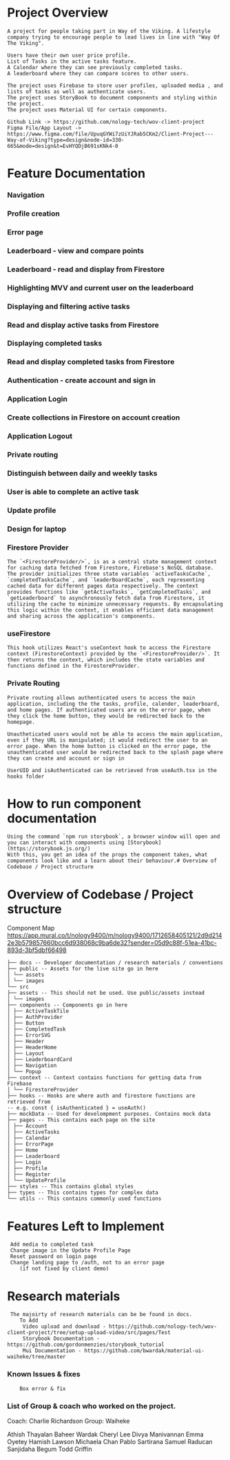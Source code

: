 # Project Overview

    A project for people taking part in Way of the Viking. A lifestyle company trying to encourage people to lead lives in line with "Way Of The Viking".

    Users have their own user price profile.
    List of Tasks in the active tasks feature.
    A Calendar where they can see previously completed tasks.
    A leaderboard where they can compare scores to other users.

    The project uses Firebase to store user profiles, uploaded media , and lists of tasks as well as authenticate users.
    The project uses StoryBook to document components and styling within the project.
    The project uses Material UI for certain components.

    Github Link -> https://github.com/nology-tech/wov-client-project
    Figma File/App Layout -> https://www.figma.com/file/UpuqGYWi7zUiYJRab5CKm2/Client-Project---Way-of-Viking?type=design&node-id=330-665&mode=design&t=EvHYQDjB691sKNk4-0

# Feature Documentation

### Navigation

### Profile creation

### Error page

### Leaderboard - view and compare points

### Leaderboard - read and display from Firestore

### Highlighting MVV and current user on the leaderboard

### Displaying and filtering active tasks

### Read and display active tasks from Firestore

### Displaying completed tasks

### Read and display completed tasks from Firestore

### Authentication - create account and sign in

### Application Login

### Create collections in Firestore on account creation

### Application Logout

### Private routing

### Distinguish between daily and weekly tasks

### User is able to complete an active task

### Update profile

### Design for laptop

### Firestore Provider

    The `<FirestoreProvider/>`, is as a central state management context for caching data fetched from Firestore, Firebase's NoSQL database. The provider initializes three state variables `activeTasksCache`, `completedTasksCache`, and `leaderBoardCache`, each representing cached data for different pages data respectively. The context provides functions like `getActiveTasks`, `getCompletedTasks`, and `getLeaderboard` to asynchronously fetch data from Firestore, it utilizing the cache to minimize unnecessary requests. By encapsulating this logic within the context, it enables efficient data management and sharing across the application's components.

### useFirestore

    This hook utilizes React's useContext hook to access the Firestore context (FirestoreContext) provided by the `<FirestoreProvider/>`. It then returns the context, which includes the state variables and functions defined in the FirestoreProvider.

### Private Routing

    Private routing allows authenticated users to access the main application, including the the tasks, profile, calender, leaderboard, and home pages. If authenticated users are on the error page, when they click the home button, they would be redirected back to the homepage.

    Unautheticated users would not be able to access the main application, even if they URL is manipulated; it would redirect the user to an error page. When the home button is clicked on the error page, the unauthenticated user would be redirected back to the splash page where they can create and account or sign in

    UserUID and isAuthenticated can be retrieved from useAuth.tsx in the hooks folder

# How to run component documentation

    Using the command `npm run storybook`, a browser window will open and you can interact with components using [Storybook](https://storybook.js.org/)
    With this, you get an idea of the props the component takes, what components look like and a learn about their behaviour.# Overview of Codebase / Project structure

# Overview of Codebase / Project structure

Component Map
https://app.mural.co/t/nology9400/m/nology9400/1712658405121/2d9d2142e3b579857660bcc6d938068c9ba6de32?sender=05d9c88f-51ea-41bc-893d-3bf5dbf66498

```
├── docs -- Developer documentation / research materials / conventions
├── public -- Assets for the live site go in here
│ └── assets
│ └── images
└── src
├── assets -- This should not be used. Use public/assets instead
│ └── images
├── components -- Components go in here
│ ├── ActiveTaskTile
│ ├── AuthProvider
│ ├── Button
│ ├── CompletedTask
│ ├── ErrorSVG
│ ├── Header
│ ├── HeaderHome
│ ├── Layout
│ ├── LeaderboardCard
│ ├── Navigation
│ └── Popup
├── context -- Context contains functions for getting data from Firebase
│ └── FirestoreProvider
├── hooks -- Hooks are where auth and firestore functions are retrieved from
-- e.g. const { isAuthenticated } = useAuth()
├── mockData -- Used for develompment purposes. Contains mock data
├── pages -- This contains each page on the site
│ ├── Account
│ ├── ActiveTasks
│ ├── Calendar
│ ├── ErrorPage
│ ├── Home
│ ├── Leaderboard
│ ├── Login
│ ├── Profile
│ ├── Register
│ └── UpdateProfile
├── styles -- This contains global styles
├── types -- This contains types for complex data
└── utils -- This contains commonly used functions
```

# Features Left to Implement

     Add media to completed task
     Change image in the Update Profile Page
     Reset password on login page
     Change landing page to /auth, not to an error page
        (if not fixed by client demo)

# Research materials

     The majoirty of research materials can be be found in docs.
        To Add
         Video upload and download - https://github.com/nology-tech/wov-client-project/tree/setup-upload-video/src/pages/Test
         Storybook Documentation - https://github.com/gordonmenzies/storybook_tutorial
         Mui Documentation - https://github.com/bwardak/material-ui-waiheke/tree/master

### Known Issues & fixes

        Box error & fix

### List of Group & coach who worked on the project.

Coach: Charlie Richardson
Group: Waiheke

Athish Thayalan
Baheer Wardak
Cheryl Lee
Divya Manivannan
Emma Oyetey
Hamish Lawson
Michaela Chan
Pablo Sartirana
Samuel Raducan
Sanjidaha Begum
Todd Griffin
